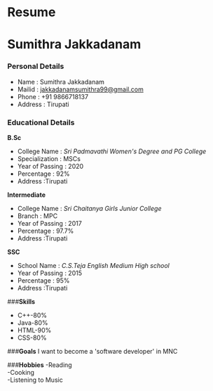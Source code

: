 # Resume
# Sumithra Jakkadanam
### Personal Details
- Name : Sumithra Jakkadanam
- Mailid : jakkadanamsumithra99@gmail.com <br>
- Phone : +91 9866718137 <br>
- Address : Tirupati <br>
### Educational Details
**B.Sc**
- College Name : _Sri Padmavathi Women's Degree and PG College_ <br>
- Specialization : MSCs <br>
- Year of Passing : 2020 <br>
- Percentage : 92% <br>
- Address :Tirupati <br>

 **Intermediate**
- College Name : _Sri Chaitanya Girls Junior College_ <br>
- Branch : MPC <br>
- Year of Passing : 2017 <br>
- Percentage : 97.7% <br>
- Address :Tirupati <br>

**SSC**
- School Name : _C.S.Teja English Medium High school_ <br>
- Year of Passing : 2015 <br>
- Percentage : 95% <br>
- Address :Tirupati <br>

###**Skills**
- C++-80%
- Java-80%
- HTML-90%
- CSS-80%

###**Goals**
I want to become a 'software developer' in MNC

###**Hobbies**
-Reading <br>
-Cooking <br>
-Listening to Music <br>






